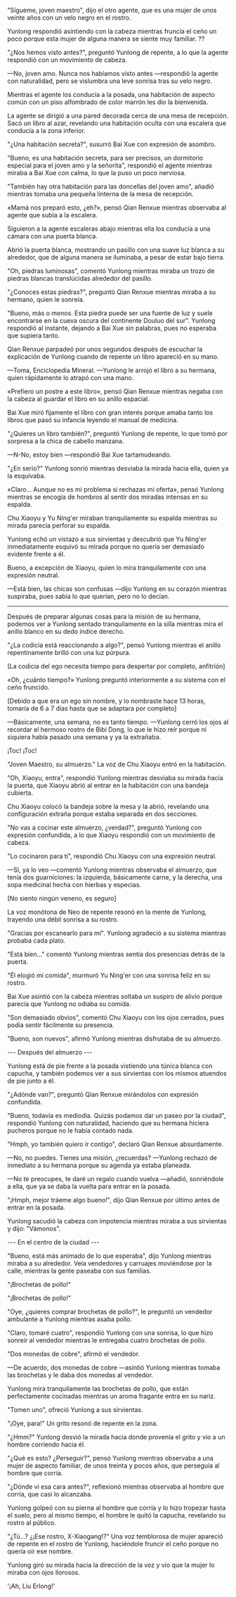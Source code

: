 
"Sígueme, joven maestro", dijo el otro agente, que es una mujer de unos veinte años con un velo negro en el rostro.

Yunlong respondió asintiendo con la cabeza mientras fruncía el ceño un poco porque esta mujer de alguna manera se siente muy familiar. ??

"¿Nos hemos visto antes?", preguntó Yunlong de repente, a lo que la agente respondió con un movimiento de cabeza.

—No, joven amo. Nunca nos habíamos visto antes —respondió la agente con naturalidad, pero se vislumbra una leve sonrisa tras su velo negro.

Mientras el agente los conducía a la posada, una habitación de aspecto común con un piso alfombrado de color marrón les dio la bienvenida.

La agente se dirigió a una pared decorada cerca de una mesa de recepción. Sacó un libro al azar, revelando una habitación oculta con una escalera que conducía a la zona inferior.

"¿Una habitación secreta?", susurró Bai Xue con expresión de asombro.

"Bueno, es una habitación secreta, para ser precisos, un dormitorio especial para el joven amo y la señorita", respondió el agente mientras miraba a Bai Xue con calma, lo que la puso un poco nerviosa.

"También hay otra habitación para las doncellas del joven amo", añadió mientras tomaba una pequeña linterna de la mesa de recepción.

«Mamá nos preparó esto, ¿eh?», pensó Qian Renxue mientras observaba al agente que subía a la escalera.

Siguieron a la agente escaleras abajo mientras ella los conducía a una cámara con una puerta blanca.

Abrió la puerta blanca, mostrando un pasillo con una suave luz blanca a su alrededor, que de alguna manera se iluminaba, a pesar de estar bajo tierra.

"Oh, piedras luminosas", comentó Yunlong mientras miraba un trozo de piedras blancas translúcidas alrededor del pasillo.

"¿Conoces estas piedras?", preguntó Qian Renxue mientras miraba a su hermano, quien le sonreía.

"Bueno, más o menos. Esta piedra puede ser una fuente de luz y suele encontrarse en la cueva oscura del continente Douluo del sur". Yunlong respondió al instante, dejando a Bai Xue sin palabras, pues no esperaba que supiera tanto.

Qian Renxue parpadeó por unos segundos después de escuchar la explicación de Yunlong cuando de repente un libro apareció en su mano.

—Toma, Enciclopedia Mineral. —Yunlong le arrojó el libro a su hermana, quien rápidamente lo atrapó con una mano.

«Prefiero un postre a este libro», pensó Qian Renxue mientras negaba con la cabeza al guardar el libro en su anillo espacial.

Bai Xue miró fijamente el libro con gran interés porque amaba tanto los libros que pasó su infancia leyendo el manual de medicina.

"¿Quieres un libro también?", preguntó Yunlong de repente, lo que tomó por sorpresa a la chica de cabello manzana.

—N-No, estoy bien —respondió Bai Xue tartamudeando.

"¿En serio?" Yunlong sonrió mientras desviaba la mirada hacia ella, quien ya la esquivaba.

«Claro... Aunque no es mi problema si rechazas mi oferta», pensó Yunlong mientras se encogía de hombros al sentir dos miradas intensas en su espalda.

Chu Xiaoyu y Yu Ning'er miraban tranquilamente su espalda mientras su mirada parecía perforar su espalda.

Yunlong echó un vistazo a sus sirvientas y descubrió que Yu Ning'er inmediatamente esquivó su mirada porque no quería ser demasiado evidente frente a él.

Bueno, a excepción de Xiaoyu, quien lo mira tranquilamente con una expresión neutral.

—Está bien, las chicas son confusas —dijo Yunlong en su corazón mientras suspiraba, pues sabía lo que querían, pero no lo decían.

------

Después de preparar algunas cosas para la misión de su hermana, podemos ver a Yunlong sentado tranquilamente en la silla mientras mira el anillo blanco en su dedo índice derecho.

"¿La codicia está reaccionando a algo?", pensó Yunlong mientras el anillo repentinamente brilló con una luz púrpura.

[La codicia del ego necesita tiempo para despertar por completo, anfitrión]

«Oh, ¿cuánto tiempo?» Yunlong preguntó interiormente a su sistema con el ceño fruncido.

[Debido a que era un ego sin nombre, y lo nombraste hace 13 horas, tomaría de 6 a 7 días hasta que se adaptara por completo]

—Básicamente, una semana, no es tanto tiempo. —Yunlong cerró los ojos al recordar el hermoso rostro de Bibi Dong, lo que le hizo reír porque ni siquiera había pasado una semana y ya la extrañaba.

¡Toc! ¡Toc!

"Joven Maestro, su almuerzo." La voz de Chu Xiaoyu entró en la habitación.

"Oh, Xiaoyu, entra", respondió Yunlong mientras desviaba su mirada hacia la puerta, que Xiaoyu abrió al entrar en la habitación con una bandeja cubierta.

Chu Xiaoyu colocó la bandeja sobre la mesa y la abrió, revelando una configuración extraña porque estaba separada en dos secciones.

"No vas a cocinar este almuerzo, ¿verdad?", preguntó Yunlong con expresión confundida, a lo que Xiaoyu respondió con un movimiento de cabeza.

"Lo cocinaron para ti", respondió Chu Xiaoyu con una expresión neutral.

—Sí, ya lo veo —comentó Yunlong mientras observaba el almuerzo, que tenía dos guarniciones: la izquierda, básicamente carne, y la derecha, una sopa medicinal hecha con hierbas y especias.

[No siento ningún veneno, es seguro]

La voz monótona de Neo de repente resonó en la mente de Yunlong, trayendo una débil sonrisa a su rostro.

"Gracias por escanearlo para mí". Yunlong agradeció a su sistema mientras probaba cada plato.

"Está bien..." comentó Yunlong mientras sentía dos presencias detrás de la puerta.

"Él elogió mi comida", murmuró Yu Ning'er con una sonrisa feliz en su rostro.

Bai Xue asintió con la cabeza mientras soltaba un suspiro de alivio porque parecía que Yunlong no odiaba su comida.

"Son demasiado obvios", comentó Chu Xiaoyu con los ojos cerrados, pues podía sentir fácilmente su presencia.

"Bueno, son nuevos", afirmó Yunlong mientras disfrutaba de su almuerzo.

--- Después del almuerzo ---

Yunlong está de pie frente a la posada vistiendo una túnica blanca con capucha, y también podemos ver a sus sirvientas con los mismos atuendos de pie junto a él.

"¿Adónde van?", preguntó Qian Renxue mirándolos con expresión confundida.

"Bueno, todavía es mediodía. Quizás podamos dar un paseo por la ciudad", respondió Yunlong con naturalidad, haciendo que su hermana hiciera pucheros porque no le había contado nada.

"Hmph, yo también quiero ir contigo", declaró Qian Renxue absurdamente.

—No, no puedes. Tienes una misión, ¿recuerdas? —Yunlong rechazó de inmediato a su hermana porque su agenda ya estaba planeada.

—No te preocupes, te daré un regalo cuando vuelva —añadió, sonriéndole a ella, que ya se daba la vuelta para entrar en la posada.

"¡Hmph, mejor tráeme algo bueno!", dijo Qian Renxue por último antes de entrar en la posada.

Yunlong sacudió la cabeza con impotencia mientras miraba a sus sirvientas y dijo: "Vámonos".

--- En el centro de la ciudad ---

"Bueno, está más animado de lo que esperaba", dijo Yunlong mientras miraba a su alrededor. Veía vendedores y carruajes moviéndose por la calle, mientras la gente paseaba con sus familias.

"¡Brochetas de pollo!"

"¡Brochetas de pollo!"

"Oye, ¿quieres comprar brochetas de pollo?", le preguntó un vendedor ambulante a Yunlong mientras asaba pollo.

"Claro, tomaré cuatro", respondió Yunlong con una sonrisa, lo que hizo sonreír al vendedor mientras le entregaba cuatro brochetas de pollo.

"Dos monedas de cobre", afirmó el vendedor.

—De acuerdo, dos monedas de cobre —asintió Yunlong mientras tomaba las brochetas y le daba dos monedas al vendedor.

Yunlong mira tranquilamente las brochetas de pollo, que están perfectamente cocinadas mientras un aroma fragante entra en su nariz.

"Tomen uno", ofreció Yunlong a sus sirvientas.

"¡Oye, para!" Un grito resonó de repente en la zona.

"¿Hmm?" Yunlong desvió la mirada hacia donde provenía el grito y vio a un hombre corriendo hacia él.

"¿Qué es esto? ¿Perseguir?", pensó Yunlong mientras observaba a una mujer de aspecto familiar, de unos treinta y pocos años, que perseguía al hombre que corría.

"¿Dónde vi esa cara antes?", reflexionó mientras observaba al hombre que corría, que casi lo alcanzaba.

Yunlong golpeó con su pierna al hombre que corría y lo hizo tropezar hasta el suelo, pero al mismo tiempo, el hombre le quitó la capucha, revelando su rostro al público.

"¿Tú...? ¿¡Ese rostro, X-Xiaogang!?" Una voz temblorosa de mujer apareció de repente en el rostro de Yunlong, haciéndole fruncir el ceño porque no quería oír ese nombre.

Yunlong giró su mirada hacia la dirección de la voz y vio que la mujer lo miraba con ojos llorosos.

'¡Ah, Liu Erlong!'